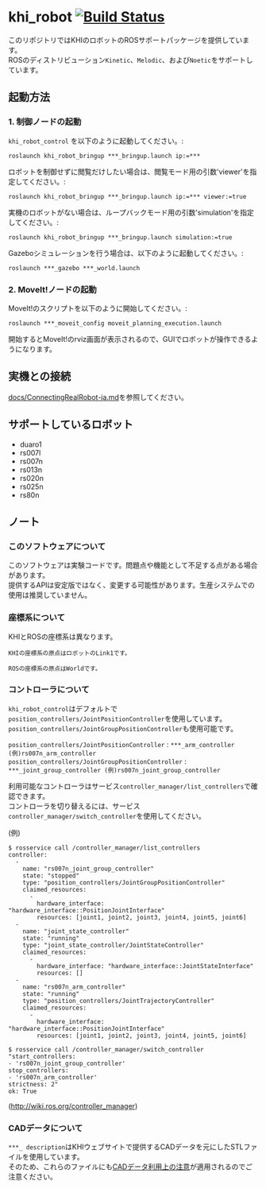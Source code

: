khi_robot [![Build Status](https://travis-ci.com/Kawasaki-Robotics/khi_robot.svg?branch=master)](https://travis-ci.com/Kawasaki-Robotics/khi_robot)
===================================================================================================================================================

このリポジトリではKHIのロボットのROSサポートパッケージを提供しています。  
ROSのディストリビューション`Kinetic`、`Melodic`、および`Noetic`をサポートしています。

## 起動方法

### 1. 制御ノードの起動

```khi_robot_control``` を以下のように起動してください。:

```
roslaunch khi_robot_bringup ***_bringup.launch ip:=***
```

ロボットを制御せずに閲覧だけしたい場合は、閲覧モード用の引数'viewer'を指定してください。:

```
roslaunch khi_robot_bringup ***_bringup.launch ip:=*** viewer:=true
```

実機のロボットがない場合は、ループバックモード用の引数'simulation'を指定してください。:

```
roslaunch khi_robot_bringup ***_bringup.launch simulation:=true
```

Gazeboシミュレーションを行う場合は、以下のように起動してください。:

```
roslaunch ***_gazebo ***_world.launch
```

### 2. MoveIt!ノードの起動

MoveIt!のスクリプトを以下のように開始してください。:

```
roslaunch ***_moveit_config moveit_planning_execution.launch
```

開始するとMoveIt!のrviz画面が表示されるので、GUIでロボットが操作できるようになります。

## 実機との接続

[docs/ConnectingRealRobot-ja.md](ConnectingRealRobot-ja.md)を参照してください。

## サポートしているロボット

 * duaro1
 * rs007l
 * rs007n
 * rs013n
 * rs020n
 * rs025n
 * rs80n

## ノート

### このソフトウェアについて

このソフトウェアは実験コードです。問題点や機能として不足する点がある場合があります。  
提供するAPIは安定版ではなく、変更する可能性があります。生産システムでの使用は推奨していません。

### 座標系について

KHIとROSの座標系は異なります。

```
KHIの座標系の原点はロボットのLink1です。

ROSの座標系の原点はWorldです。
```

### コントローラについて

`khi_robot_control`はデフォルトで`position_controllers/JointPositionController`を使用しています。`position_controllers/JointGroupPositionController`も使用可能です。  

`position_controllers/JointPositionController` : `***_arm_controller (例)rs007n_arm_controller`  
`position_controllers/JointGroupPositionController` : `***_joint_group_controller (例)rs007n_joint_group_controller`  

利用可能なコントローラはサービス`controller_manager/list_controllers`で確認できます。  
コントローラを切り替えるには、サービス`controller_manager/switch_controller`を使用してください。  

(例)
```
$ rosservice call /controller_manager/list_controllers
controller: 
  - 
    name: "rs007n_joint_group_controller"
    state: "stopped"
    type: "position_controllers/JointGroupPositionController"
    claimed_resources: 
      - 
        hardware_interface: "hardware_interface::PositionJointInterface"
        resources: [joint1, joint2, joint3, joint4, joint5, joint6]
  - 
    name: "joint_state_controller"
    state: "running"
    type: "joint_state_controller/JointStateController"
    claimed_resources: 
      - 
        hardware_interface: "hardware_interface::JointStateInterface"
        resources: []
  - 
    name: "rs007n_arm_controller"
    state: "running"
    type: "position_controllers/JointTrajectoryController"
    claimed_resources: 
      - 
        hardware_interface: "hardware_interface::PositionJointInterface"
        resources: [joint1, joint2, joint3, joint4, joint5, joint6]
```
```
$ rosservice call /controller_manager/switch_controller "start_controllers:
- 'rs007n_joint_group_controller'
stop_controllers:
- 'rs007n_arm_controller'
strictness: 2" 
ok: True
```
(http://wiki.ros.org/controller_manager)  

### CADデータについて

`***_ description`はKHIウェブサイトで提供するCADデータを元にしたSTLファイルを使用しています。  
そのため、これらのファイルにも[CADデータ利用上の注意](https://robotics.kawasaki.com/ja1/products/CAD-disclaimer/)が適用されるのでご注意ください。